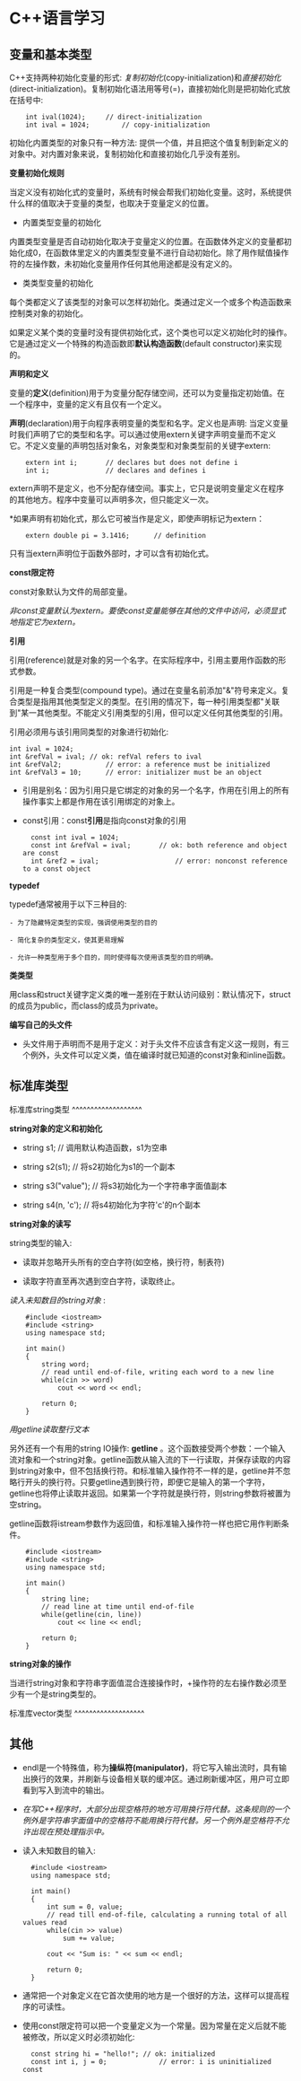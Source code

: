 C++语言学习
==========

变量和基本类型
-------------

C++支持两种初始化变量的形式: *复制初始化*(copy-initialization)和*直接初始化*(direct-initialization)。复制初始化语法用等号(=)，直接初始化则是把初始化式放在括号中:

		int ival(1024);		// direct-initialization
		int ival = 1024;		// copy-initialization

初始化内置类型的对象只有一种方法: 提供一个值，并且把这个值复制到新定义的对象中。对内置对象来说，复制初始化和直接初始化几乎没有差别。

**变量初始化规则**

当定义没有初始化式的变量时，系统有时候会帮我们初始化变量。这时，系统提供什么样的值取决于变量的类型，也取决于变量定义的位置。

- 内置类型变量的初始化

内置类型变量是否自动初始化取决于变量定义的位置。在函数体外定义的变量都初始化成0，在函数体里定义的内置类型变量不进行自动初始化。除了用作赋值操作符的左操作数，未初始化变量用作任何其他用途都是没有定义的。

- 类类型变量的初始化

每个类都定义了该类型的对象可以怎样初始化。类通过定义一个或多个构造函数来控制类对象的初始化。

如果定义某个类的变量时没有提供初始化式，这个类也可以定义初始化时的操作。它是通过定义一个特殊的构造函数即**默认构造函数**(default constructor)来实现的。

**声明和定义**

变量的**定义**(definition)用于为变量分配存储空间，还可以为变量指定初始值。在一个程序中，变量的定义有且仅有一个定义。

**声明**(declaration)用于向程序表明变量的类型和名字。定义也是声明: 当定义变量时我们声明了它的类型和名字。可以通过使用extern关键字声明变量而不定义它。不定义变量的声明包括对象名，对象类型和对象类型前的关键字extern:

		extern int i;		// declares but does not define i
		int i;				// declares and defines i

extern声明不是定义，也不分配存储空间。事实上，它只是说明变量定义在程序的其他地方。程序中变量可以声明多次，但只能定义一次。

*如果声明有初始化式，那么它可被当作是定义，即使声明标记为extern：

		extern double pi = 3.1416;		// definition

只有当extern声明位于函数外部时，才可以含有初始化式。

**const限定符**

const对象默认为文件的局部变量。

*非const变量默认为extern。要使const变量能够在其他的文件中访问，必须显式地指定它为extern。*

**引用**

引用(reference)就是对象的另一个名字。在实际程序中，引用主要用作函数的形式参数。

引用是一种复合类型(compound type)。通过在变量名前添加"&"符号来定义。复合类型是指用其他类型定义的类型。在引用的情况下，每一种引用类型都"关联到"某一其他类型。不能定义引用类型的引用，但可以定义任何其他类型的引用。

引用必须用与该引用同类型的对象进行初始化:

	int ival = 1024;
	int &refVal = ival;	// ok: refVal refers to ival
	int &refVal2;			// error: a reference must be initialized
	int &refVal3 = 10;		// error: initializer must be an object

- 引用是别名：因为引用只是它绑定的对象的另一个名字，作用在引用上的所有操作事实上都是作用在该引用绑定的对象上。

- const引用：const**引用**是指向const对象的引用

		const int ival = 1024;
		const int &refVal = ival;		// ok: both reference and object are const
		int &ref2 = ival;					// error: nonconst reference to a const object

**typedef**

typedef通常被用于以下三种目的:

	- 为了隐藏特定类型的实现，强调使用类型的目的
	
	- 简化复杂的类型定义，使其更易理解

	- 允许一种类型用于多个目的，同时使得每次使用该类型的目的明确。

**类类型**

用class和struct关键字定义类的唯一差别在于默认访问级别：默认情况下，struct的成员为public，而class的成员为private。

**编写自己的头文件**

- 头文件用于声明而不是用于定义：对于头文件不应该含有定义这一规则，有三个例外，头文件可以定义类，值在编译时就已知道的const对象和inline函数。 

标准库类型
---------

标准库string类型
^^^^^^^^^^^^^^^^^^^

**string对象的定义和初始化**

- string s1;				// 调用默认构造函数，s1为空串

- string s2(s1);			// 将s2初始化为s1的一个副本

- string s3("value");		// 将s3初始化为一个字符串字面值副本

- string s4(n, 'c');		// 将s4初始化为字符'c'的n个副本

**string对象的读写**

string类型的输入:

- 读取并忽略开头所有的空白字符(如空格，换行符，制表符)

- 读取字符直至再次遇到空白字符，读取终止。

*读入未知数目的string对象* :

		#include <iostream>
		#include <string>
		using namespace std;

		int main()
		{
			string word;
			// read until end-of-file, writing each word to a new line
			while(cin >> word)
				cout << word << endl;

			return 0;
		}

*用getline读取整行文本*

另外还有一个有用的string IO操作: **getline** 。这个函数接受两个参数：一个输入流对象和一个string对象。getline函数从输入流的下一行读取，并保存读取的内容到string对象中，但不包括换行符。和标准输入操作符不一样的是，getline并不忽略行开头的换行符。只要getline遇到换行符，即便它是输入的第一个字符，getline也将停止读取并返回。如果第一个字符就是换行符，则string参数将被置为空string。

getline函数将istream参数作为返回值，和标准输入操作符一样也把它用作判断条件。

		#include <iostream>
		#include <string>
		using namespace std;

		int main()
		{
			string line;
			// read line at time until end-of-file
			while(getline(cin, line))
				cout << line << endl;

			return 0;
		}

**string对象的操作**

当进行string对象和字符串字面值混合连接操作时，+操作符的左右操作数必须至少有一个是string类型的。


标准库vector类型
^^^^^^^^^^^^^^^^^^^



其他
----

- endl是一个特殊值，称为**操纵符(manipulator)**，将它写入输出流时，具有输出换行的效果，并刷新与设备相关联的缓冲区。通过刷新缓冲区，用户可立即看到写入到流中的输出。

- *在写C++程序时，大部分出现空格符的地方可用换行符代替。这条规则的一个例外是字符串字面值中的空格符不能用换行符代替。另一个例外是空格符不允许出现在预处理指示中。*
- 读入未知数目的输入:

		#include <iostream>
		using namespace std;
		
		int main()
		{
			int sum = 0, value;
			// read till end-of-file, calculating a running total of all values read
			while(cin >> value)
				sum += value;

			cout << "Sum is: " << sum << endl;

			return 0;
		}

- 通常把一个对象定义在它首次使用的地方是一个很好的方法，这样可以提高程序的可读性。

- 使用const限定符可以把一个变量定义为一个常量。因为常量在定义后就不能被修改，所以定义时必须初始化:

		const string hi = "hello!";	// ok: initialized
		const int i, j = 0;				// error: i is uninitialized const

